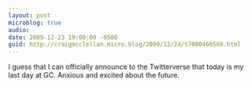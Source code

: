 ```yaml
---
layout: post
microblog: true
audio: 
date: 2009-12-23 19:00:00 -0500
guid: http://craigmcclellan.micro.blog/2009/12/24/t7000460568.html
---
```

I guess that I can officially announce to the Twitterverse that today is my last day at GC. Anxious and excited about the future.

